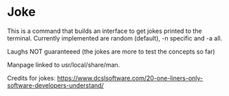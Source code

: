 # Joke

This is a command that builds an interface to get jokes printed to the terminal.
Currently implemented are random (default), -n specific and -a all.

Laughs NOT guaranteeed (the jokes are more to test the concepts so far)

Manpage linked to usr/local/share/man.

Credits for jokes:
https://www.dcslsoftware.com/20-one-liners-only-software-developers-understand/
